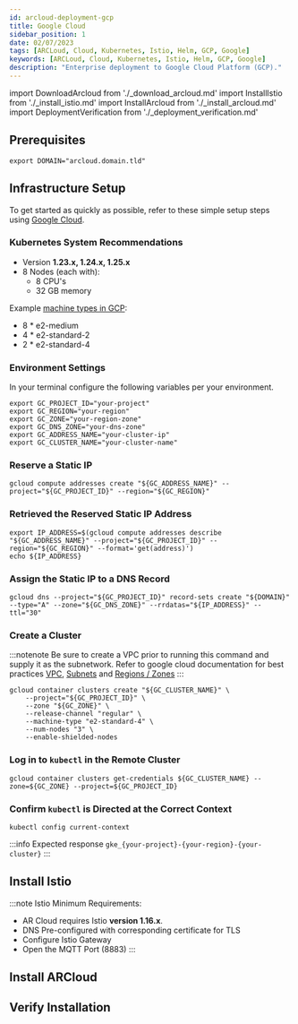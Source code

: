 ```yaml
---
id: arcloud-deployment-gcp
title: Google Cloud
sidebar_position: 1
date: 02/07/2023
tags: [ARCLoud, Cloud, Kubernetes, Istio, Helm, GCP, Google]
keywords: [ARCLoud, Cloud, Kubernetes, Istio, Helm, GCP, Google]
description: "Enterprise deployment to Google Cloud Platform (GCP)."
---
```

import DownloadArcloud from './_download_arcloud.md'
import InstallIstio from './_install_istio.md'
import InstallArcloud from './_install_arcloud.md'
import DeploymentVerification from './_deployment_verification.md'

## Prerequisites

<DownloadArcloud />

```shell
export DOMAIN="arcloud.domain.tld"
```

## Infrastructure Setup

To get started as quickly as possible, refer to these simple setup steps using [Google Cloud](https://cloud.google.com/sdk/docs/install).

### Kubernetes System Recommendations

- Version **1.23.x, 1.24.x, 1.25.x**
- 8 Nodes (each with):
  - 8 CPU's
  - 32 GB memory

Example [machine types in GCP](https://cloud.google.com/compute/docs/general-purpose-machines):

- 8 * e2-medium
- 4 * e2-standard-2
- 2 * e2-standard-4

### Environment Settings

In your terminal configure the following variables per your environment.

```shell
export GC_PROJECT_ID="your-project"
export GC_REGION="your-region"
export GC_ZONE="your-region-zone"
export GC_DNS_ZONE="your-dns-zone"
export GC_ADDRESS_NAME="your-cluster-ip"
export GC_CLUSTER_NAME="your-cluster-name"
```

### Reserve a Static IP

```shell
gcloud compute addresses create "${GC_ADDRESS_NAME}" --project="${GC_PROJECT_ID}" --region="${GC_REGION}"
```

### Retrieved the Reserved Static IP Address

```shell
export IP_ADDRESS=$(gcloud compute addresses describe "${GC_ADDRESS_NAME}" --project="${GC_PROJECT_ID}" --region="${GC_REGION}" --format='get(address)')
echo ${IP_ADDRESS}
```

### Assign the Static IP to a DNS Record

```shell
gcloud dns --project="${GC_PROJECT_ID}" record-sets create "${DOMAIN}" --type="A" --zone="${GC_DNS_ZONE}" --rrdatas="${IP_ADDRESS}" --ttl="30"
```

### Create a Cluster

:::notenote
Be sure to create a VPC prior to running this command and supply it as the subnetwork. Refer to google cloud documentation for best practices [VPC](https://cloud.google.com/vpc/docs/vpc), [Subnets](https://cloud.google.com/vpc/docs/subnets)
and [Regions / Zones](https://cloud.google.com/compute/docs/regions-zones)
:::

```shell
gcloud container clusters create "${GC_CLUSTER_NAME}" \
    --project="${GC_PROJECT_ID}" \
    --zone "${GC_ZONE}" \
    --release-channel "regular" \
    --machine-type "e2-standard-4" \
    --num-nodes "3" \
    --enable-shielded-nodes
```

### Log in to `kubectl` in the Remote Cluster

```shell
gcloud container clusters get-credentials ${GC_CLUSTER_NAME} --zone=${GC_ZONE} --project=${GC_PROJECT_ID}
```

### Confirm `kubectl` is Directed at the Correct Context

```shell
kubectl config current-context
```

:::info Expected response
`gke_{your-project}-{your-region}-{your-cluster}`
:::

## Install Istio

:::note Istio
Minimum Requirements:

- AR Cloud requires Istio **version 1.16.x**.
- DNS Pre-configured with corresponding certificate for TLS
- Configure Istio Gateway
- Open the MQTT Port (8883)
:::

<InstallIstio />

## Install ARCloud

<InstallArcloud />

## Verify Installation

<DeploymentVerification />
